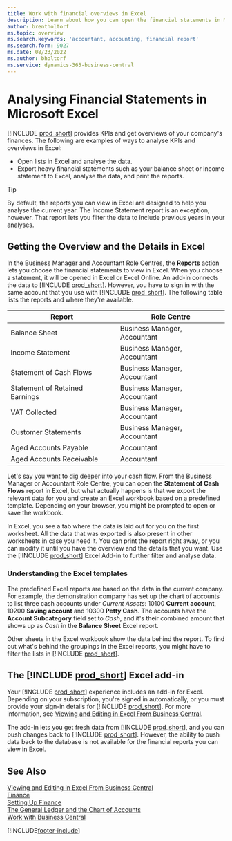 ```yaml
---
title: Work with financial overviews in Excel
description: Learn about how you can open the financial statements in Microsoft Excel from Business Central for better analysis.
author: brentholtorf
ms.topic: overview
ms.search.keywords: 'accountant, accounting, financial report'
ms.search.form: 9027
ms.date: 08/23/2022
ms.author: bholtorf
ms.service: dynamics-365-business-central
---
```

# Analysing Financial Statements in Microsoft Excel

[!INCLUDE [prod_short](includes/prod_short.md)] provides KPIs and get overviews of your company's finances. The following are examples of ways to analyse KPIs and overviews in Excel:

* Open lists in Excel and analyse the data. 
* Export heavy financial statements such as your balance sheet or income statement to Excel, analyse the data, and print the reports.  

> [!TIP]
> By default, the reports you can view in Excel are designed to help you analyse the current year. The Income Statement report is an exception, however. That report lets you filter the data to include previous years in your analyses.

## Getting the Overview and the Details in Excel

In the Business Manager and Accountant Role Centres, the **Reports** action lets you choose the financial statements to view in Excel. When you choose a statement, it will be opened in Excel or Excel Online. An add-in connects the data to [!INCLUDE [prod_short](includes/prod_short.md)]. However, you have to sign in with the same account that you use with [!INCLUDE [prod_short](includes/prod_short.md)]. The following table lists the reports and where they're available.  


|Report  |Role Centre  |
|---------|---------|
|Balance Sheet                 | Business Manager, Accountant |
|Income Statement              | Business Manager, Accountant |
|Statement of Cash Flows       | Business Manager, Accountant |
|Statement of Retained Earnings| Business Manager, Accountant |
|VAT Collected         | Business Manager, Accountant |
|Customer Statements           | Business Manager, Accountant |
|Aged Accounts Payable         | Accountant |
|Aged Accounts Receivable      | Accountant |

Let's say you want to dig deeper into your cash flow. From the Business Manager or Accountant Role Centre, you can open the **Statement of Cash Flows** report in Excel, but what actually happens is that we export the relevant data for you and create an Excel workbook based on a predefined template. Depending on your browser, you might be prompted to open or save the workbook.  

In Excel, you see a tab where the data is laid out for you on the first worksheet. All the data that was exported is also present in other worksheets in case you need it. You can print the report right away, or you can modify it until you have the overview and the details that you want. Use the [!INCLUDE [prod_short](includes/prod_short.md)] Excel Add-in to further filter and analyse data.  

### Understanding the Excel templates

The predefined Excel reports are based on the data in the current company. For example, the demonstration company has set up the chart of accounts to list three cash accounts under *Current Assets*: 10100 **Current account**, 10200 **Saving account** and 10300 **Petty Cash**. The accounts have the **Account Subcategory** field set to *Cash*, and it's their combined amount that shows up as *Cash* in the **Balance Sheet** Excel report.  

Other sheets in the Excel workbook show the data behind the report. To find out what's behind the groupings in the Excel reports, you might have to filter the lists in [!INCLUDE [prod_short](includes/prod_short.md)].  

## The [!INCLUDE [prod_short](includes/prod_short.md)] Excel add-in

Your [!INCLUDE [prod_short](includes/prod_short.md)] experience includes an add-in for Excel. Depending on your subscription, you're signed in automatically, or you must provide your sign-in details for [!INCLUDE [prod_short](includes/prod_short.md)]. For more information, see [Viewing and Editing in Excel From Business Central](across-work-with-excel.md).  

The add-in lets you get fresh data from [!INCLUDE [prod_short](includes/prod_short.md)], and you can push changes back to [!INCLUDE [prod_short](includes/prod_short.md)]. However, the ability to push data back to the database is not available for the financial reports you can view in Excel.  

## See Also

[Viewing and Editing in Excel From Business Central](across-work-with-excel.md)  
[Finance](finance.md)  
[Setting Up Finance](finance-setup-finance.md)  
[The General Ledger and the Chart of Accounts](finance-general-ledger.md)  
[Work with Business Central](ui-work-product.md)  


[!INCLUDE[footer-include](includes/footer-banner.md)]
